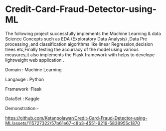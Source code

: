 # Credit-Card-Fraud-Detector-using-ML

The following project successfully implements the Machine Learning & data Science Concepts such as EDA (Exploratory Data Analysis) ,Data Pre processing ,and classification algorithms like linear Regression,decision trees etc,Finally testing the accurracy of the model using various measures,it also implements the Flask framework with helps to develope lightweight web application .


Domain : Machine Learning

Langauge : Python

Framework :Flask

DataSet : Kaggle


Demonstration:-

https://github.com/Ketanpolawar/Credit-Card-Fraud-Detector-using-ML/assets/115727322/57b61e67-c8b3-4551-9219-5838955c1870

